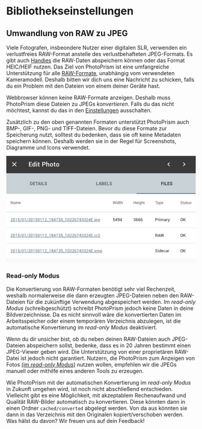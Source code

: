 # Bibliothekseinstellungen #

## Umwandlung von RAW zu JPEG ##
Viele Fotografen, insbeondere Nutzer einer digitalen SLR, verwenden ein verlustfreies RAW-Format anstelle des verlustbehafteten JPEG-Formats. Es gibt auch [Handies](https://www.fredericpaulussen.be/how-to-raw-photos-huawei-p30-pro/) die RAW-Daten abspeichern können oder das Format HEIC/HEIF nutzen.
Das Ziel von PhotoPrism ist eine umfangreiche Unterstützung für alle [RAW-Formate](https://en.wikipedia.org/wiki/Raw_image_format), unabhängig vom verwendeten Kameramodell. Deshalb bitten wir dich uns eine Nachricht zu schicken, falls du ein Problem mit den Dateien von einem deiner Geräte hast.

Webbrowser können keine RAW-Formate anzeigen. Deshalb muss PhotoPrism diese Dateien zu JPEGs *konvertieren*. Falls du das nicht möchtest, kannst du das in den [Einstellungen](ui.md) ausschalten.

Zusätzlich zu den oben genannten Formaten unterstützt PhotoPrism auch BMP-, GIF-, PNG- und TIFF-Dateien. Bevor du diese Formate zur Speicherung nutzt, solltest du bedenken, dass sie oft keine Metadaten speichern können. Deshalb werden sie in der Regel für Screenshots, Diagramme und Icons verwendet.

![](img/editPhoto.png)

### Read-only Modus ###
Die Konvertierung von RAW-Formaten benötigt sehr viel Rechenzeit, weshalb normalerweise die dann erzeugten JPEG-Dateien neben den RAW-Dateien für die zukünftige Verwendung abgespeichert werden. Im *read-only Modus* (schreibgeschützt) schreibt PhotoPrism jedoch keine Daten in deine Bildverzeichnisse. Da es nicht sinnvoll wäre die konvertierten Daten im Arbeitsspeicher oder einem temporären Verzeichnis abzulegen, ist die automatische Konvertierung im *read-only Modus* deaktiviert.

Wenn du dir unsicher bist, ob du neben deinen RAW-Dateien auch JPEG-Dateien abspeichern sollst, bedenke, dass es in 20 Jahren bestimmt einen JPEG-Viewer geben wird. Die Unterstützung von einer proprietären RAW-Datei ist jedoch nicht garantiert.
Nutzern, die PhotoPrism zum Anzeigen von Fotos [(im *read-only Modus*)](https://github.com/photoprism/photoprism/issues/189) nutzen wollen, empfehlen wir die JPEGs manuell oder mithilfe eines anderen Tools zu erzeugen.

Wie PhotoPrism mit der automatischen Konvertierung im *read-only Modus* in Zukunft umgehen wird, ist noch nicht abschließend entschieden. Vielleicht gibt es eine Möglichkeit, mit akzeptablem Rechenaufwand und Qualität RAW-Bilder automatisch zu konvertieren. Diese könnten dann in einen Ordner `cached/converted` abgelegt werden. Von da aus könnten sie dann in das Verzeichnis mit den Originalen kopiert/verschoben werden. Was hälst du davon? Wir freuen uns auf dein Feedback!